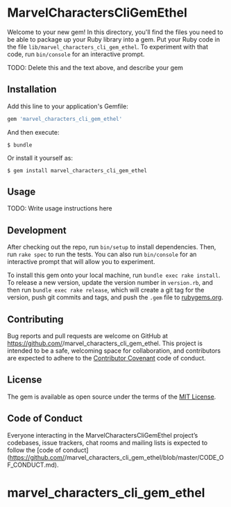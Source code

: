 # MarvelCharactersCliGemEthel

Welcome to your new gem! In this directory, you'll find the files you need to be able to package up your Ruby library into a gem. Put your Ruby code in the file `lib/marvel_characters_cli_gem_ethel`. To experiment with that code, run `bin/console` for an interactive prompt.

TODO: Delete this and the text above, and describe your gem

## Installation

Add this line to your application's Gemfile:

```ruby
gem 'marvel_characters_cli_gem_ethel'
```

And then execute:

    $ bundle

Or install it yourself as:

    $ gem install marvel_characters_cli_gem_ethel

## Usage

TODO: Write usage instructions here

## Development

After checking out the repo, run `bin/setup` to install dependencies. Then, run `rake spec` to run the tests. You can also run `bin/console` for an interactive prompt that will allow you to experiment.

To install this gem onto your local machine, run `bundle exec rake install`. To release a new version, update the version number in `version.rb`, and then run `bundle exec rake release`, which will create a git tag for the version, push git commits and tags, and push the `.gem` file to [rubygems.org](https://rubygems.org).

## Contributing

Bug reports and pull requests are welcome on GitHub at https://github.com/<github username>/marvel_characters_cli_gem_ethel. This project is intended to be a safe, welcoming space for collaboration, and contributors are expected to adhere to the [Contributor Covenant](http://contributor-covenant.org) code of conduct.

## License

The gem is available as open source under the terms of the [MIT License](https://opensource.org/licenses/MIT).

## Code of Conduct

Everyone interacting in the MarvelCharactersCliGemEthel project’s codebases, issue trackers, chat rooms and mailing lists is expected to follow the [code of conduct](https://github.com/<github username>/marvel_characters_cli_gem_ethel/blob/master/CODE_OF_CONDUCT.md).
# marvel_characters_cli_gem_ethel
